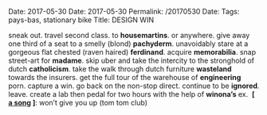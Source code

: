 Date: 2017-05-30
Date: 2017-05-30
Permalink: /20170530
Date: 
Tags: pays-bas, stationary bike
Title: DESIGN WIN
  
sneak out. travel second class. to **housemartins**. or anywhere. give away one third of a seat to a smelly (blond) **pachyderm**. unavoidably stare at a gorgeous flat chested (raven haired) **ferdinand**. acquire **memorabilia**. snap street-art for **madame**. skip uber and take the intercity to the stronghold of dutch **catholicism**. take the walk through dutch furniture **wasteland** towards the insurers. get the full tour of the warehouse of **engineering** porn. capture a win. go back on the non-stop direct. continue to be **ignored**. leave. create a lab then pedal for two hours with the help of **winona’s** ex. 
**[ [a song](https://www.youtube.com/watch?v=TlKQAXOohHc) ]**: won’t give you up (tom tom club)